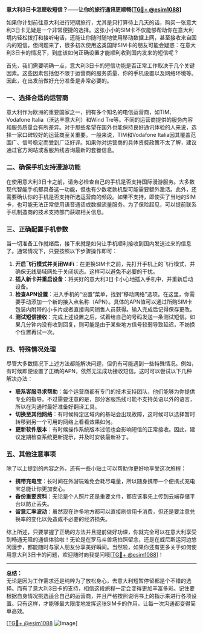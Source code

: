 **意大利3日卡怎麽收短信？——让你的旅行通讯更顺畅[[TG💪+ @esim1088](https://t.me/s/esim1088)]**

如果你计划前往意大利进行短期旅行，尤其是只打算待上几天的话，购买一张意大利3日卡无疑是一个非常便捷的选择。这张小小的SIM卡不仅能够帮助你在意大利境内轻松拨打和接听电话，还能让你随时随地使用移动数据上网，甚至接收来自国内的短信。但问题来了，很多初次使用这类国际SIM卡的朋友可能会疑惑：在意大利3日卡的情况下，到底该如何正确设置才能顺利收到国内发来的短信呢？

首先，我们需要明确一点，意大利3日卡的短信功能是否正常工作取决于几个关键因素。这些因素包括但不限于运营商的服务质量、你的手机设置以及网络环境等。因此，在出发前做好充分准备是非常必要的。

### 一、选择合适的运营商

意大利作为欧洲的重要国家之一，拥有多个知名的电信运营商，如TIM、Vodafone Italia（沃达丰意大利）和Wind Tre等。不同的运营商提供的服务内容和服务质量会有所差异。对于那些希望在国外也能保持良好通讯体验的人来说，选择一家口碑较好的运营商至关重要。一般来说，TIM和Vodafone Italia因其覆盖范围广、信号稳定而受到广泛好评。如果你对运营商的具体资费政策不太了解，建议通过官方网站或客服热线咨询最新的套餐信息。

### 二、确保手机支持漫游功能

在使用意大利3日卡之前，请务必检查自己的手机是否支持国际漫游服务。大多数现代智能手机都具备这一功能，但也有少数老款机型可能需要额外激活。此外，还需要确认你的手机是否支持所选运营商的频段。如果不支持，即使买了当地的SIM卡，也可能无法正常使用语音通话或数据流量服务。为了保险起见，可以提前联系手机制造商的技术支持部门获取相关信息。

### 三、正确配置手机参数

当一切准备工作就绪后，接下来就是如何让手机顺利接收到国内发送过来的信息了。通常情况下，只要按照以下步骤操作即可：

1. **开启飞行模式并关闭WiFi**：在更换SIM卡之前，先打开手机上的飞行模式，并确保无线局域网处于关闭状态。这样可以避免不必要的干扰。
2. **插入新卡并重启设备**：将买好的意大利3日卡小心地插入手机中，并重新启动设备。
3. **检查APN设置**：进入手机的“设置”菜单，找到“移动网络”选项。在这里，你需要手动添加一个新的接入点名称（APN）。具体的APN值可以通过所购SIM卡包装内附带的小卡片或者直接询问销售人员获得。输入完成后记得保存更改。
4. **测试短信接收**：完成上述设置之后，试着给自己的号码发送一条测试短信。如果几分钟内没有收到回复，则可能是由于某些地方信号较弱导致延迟，不妨换个位置再试一次。

### 四、特殊情况处理

尽管大多数情况下上述方法都能解决问题，但仍有可能遇到一些特殊情况。例如，有时候即便设置了正确的APN，依然无法成功接收短信。这时可以尝试以下几种解决办法：

- **联系客服寻求帮助**：每个运营商都有专门的技术支持团队，他们能够为你提供专业的指导。不过需要注意的是，部分客服热线可能不支持英语以外的语言，所以在沟通时最好准备好翻译工具。
- **切换至其他网络**：有时候特定区域内的基站会出现故障，这时候可以选择暂时转移到另一个可用的网络上看看效果如何。
- **更新软件版本**：有时候操作系统版本过低也会影响短信的正常接收。因此，建议定期检查系统更新提示，并及时安装最新补丁。

### 五、其他注意事项

除了以上提到的内容之外，还有一些小贴士可以帮助你更好地享受这次旅程：

- **携带充电宝**：长时间在外游玩难免会耗尽电量，所以随身携带一个便携式充电宝总能让你更加安心。
- **备份重要资料**：无论是个人照片还是重要文件，都应该事先上传到云端存储平台以防止丢失。
- **留意汇率波动**：虽然现在许多地方都可以直接刷信用卡消费，但还是要注意兑换率的变化以免造成不必要的经济损失。

综上所述，只要掌握了正确的方法并且提前做好功课，你就完全可以在意大利享受到畅通无阻的通信体验啦！无论是在罗马斗兽场拍照留念，还是在威尼斯运河边悠闲漫步，都能随时与家人朋友分享美好瞬间。当然啦，如果你还有更多关于如何使用意大利3日卡的问题，欢迎随时向我提问哦[[TG💪+ @esim1088](https://t.me/s/esim1088)]！

---

**总结：**  
无论是因为工作需求还是纯粹为了放松身心，去意大利短暂停留都是个不错的选择。而有了意大利3日卡的支持，相信这段旅程一定会变得更加丰富多彩。记住要根据自身情况挑选适合自己的运营商，并且严格按照说明书上的指示来进行各项设置。只有这样，才能够最大限度地发挥这张SIM卡的作用，让每一次沟通都变得简单高效。

[[TG💪+ @esim1088](https://t.me/s/esim1088) ![Image](https://i.postimg.cc/4NQfJmqS/Snipaste-2025-05-13-00-14-12.png)]